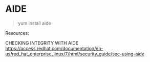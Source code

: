 # AIDE

> yum install aide


Resources: 

CHECKING INTEGRITY WITH AIDE
https://access.redhat.com/documentation/en-us/red_hat_enterprise_linux/7/html/security_guide/sec-using-aide

